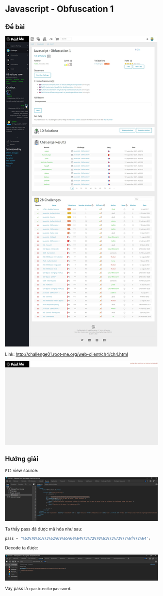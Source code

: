 # Javascript - Obfuscation 1

## Đề bài

![](sc.jpeg)

Link: http://challenge01.root-me.org/web-client/ch4/ch4.html

![](web.jpeg)

## Hướng giải

`F12` view source:

![](view-src.png)

Ta thấy pass đã được mã hóa như sau:

```js
pass = '%63%70%61%73%62%69%65%6e%64%75%72%70%61%73%73%77%6f%72%64';
```

Decode ta được:

![](decode.png)

Vậy pass là `cpasbiendurpassword`.